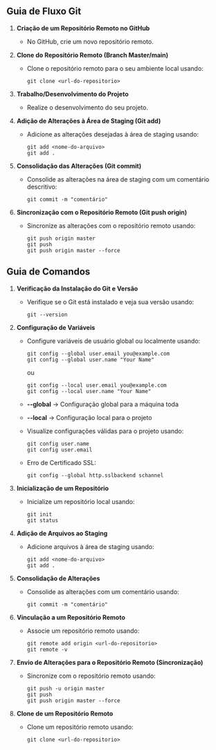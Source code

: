 ## Guia de Fluxo Git

1. **Criação de um Repositório Remoto no GitHub**
   - No GitHub, crie um novo repositório remoto.

2. **Clone do Repositório Remoto (Branch Master/main)**
   - Clone o repositório remoto para o seu ambiente local usando:
     ```shell
     git clone <url-do-repositorio>
     ```

3. **Trabalho/Desenvolvimento do Projeto**
   - Realize o desenvolvimento do seu projeto.

4. **Adição de Alterações à Área de Staging (Git add)**
   - Adicione as alterações desejadas à área de staging usando:
     ```shell
     git add <nome-do-arquivo>
     git add .
     ```

5. **Consolidação das Alterações (Git commit)**
   - Consolide as alterações na área de staging com um comentário descritivo:
     ```shell
     git commit -m "comentário"
     ```

6. **Sincronização com o Repositório Remoto (Git push origin)**
   - Sincronize as alterações com o repositório remoto usando:
     ```shell
     git push origin master
     git push
     git push origin master --force
     ```

## Guia de Comandos

1. **Verificação da Instalação do Git e Versão**
   - Verifique se o Git está instalado e veja sua versão usando:
     ```shell
     git --version
     ```

2. **Configuração de Variáveis**
   - Configure variáveis de usuário global ou localmente usando:
     ```shell
     git config --global user.email you@example.com
     git config --global user.name "Your Name"
     ```
     ou
     ```shell
     git config --local user.email you@example.com
     git config --local user.name "Your Name"
     ```

   - **--global** → Configuração global para a máquina toda
   - **--local** → Configuração local para o projeto

   - Visualize configurações válidas para o projeto usando:
     ```shell
     git config user.name
     git config user.email
     ```

   - Erro de Certificado SSL:
     ```shell
     git config --global http.sslbackend schannel
     ```

3. **Inicialização de um Repositório**
   - Inicialize um repositório local usando:
     ```shell
     git init
     git status
     ```

4. **Adição de Arquivos ao Staging**
   - Adicione arquivos à área de staging usando:
     ```shell
     git add <nome-do-arquivo>
     git add .
     ```

6. **Consolidação de Alterações**
   - Consolide as alterações com um comentário usando:
     ```shell
     git commit -m "comentário"
     ```

7. **Vinculação a um Repositório Remoto**
   - Associe um repositório remoto usando:
     ```shell
     git remote add origin <url-do-repositorio>
     git remote -v
     ```

8. **Envio de Alterações para o Repositório Remoto (Sincronização)**
   - Sincronize com o repositório remoto usando:
     ```shell
     git push -u origin master
     git push
     git push origin master --force
     ```

9. **Clone de um Repositório Remoto**
   - Clone um repositório remoto usando:
     ```shell
     git clone <url-do-repositorio>
     ```
